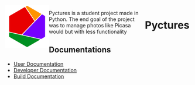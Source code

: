 
<div align="center">
 
<img style="float:left;" src="https://raw.githubusercontent.com/StevenAvelino/Pyctures/master/src/assets/logo.png" alt="Pyctures" height="120" width="120">
<div style="display:inline-block;float:right;">
<h1>Pyctures</h1>
</div>



</div>

Pyctures is a student project made in Python.
The end goal of the project was to manage photos like Picasa would but with less functionality

## Documentations

* [User Documentation](docs/userDoc.md)
* [Developer Documentation](docs/devDoc.md)
* [Build Documentation](build/readme.md)

